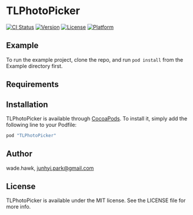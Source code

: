# TLPhotoPicker

[![CI Status](http://img.shields.io/travis/wade.hawk/TLPhotoPicker.svg?style=flat)](https://travis-ci.org/wade.hawk/TLPhotoPicker)
[![Version](https://img.shields.io/cocoapods/v/TLPhotoPicker.svg?style=flat)](http://cocoapods.org/pods/TLPhotoPicker)
[![License](https://img.shields.io/cocoapods/l/TLPhotoPicker.svg?style=flat)](http://cocoapods.org/pods/TLPhotoPicker)
[![Platform](https://img.shields.io/cocoapods/p/TLPhotoPicker.svg?style=flat)](http://cocoapods.org/pods/TLPhotoPicker)

## Example

To run the example project, clone the repo, and run `pod install` from the Example directory first.

## Requirements

## Installation

TLPhotoPicker is available through [CocoaPods](http://cocoapods.org). To install
it, simply add the following line to your Podfile:

```ruby
pod "TLPhotoPicker"
```

## Author

wade.hawk, junhyi.park@gmail.com

## License

TLPhotoPicker is available under the MIT license. See the LICENSE file for more info.

